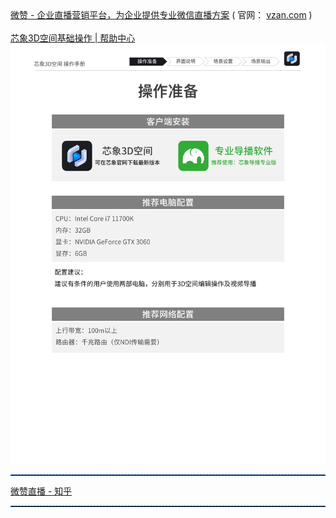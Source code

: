 <div><a href="https://www.vzan.com/">微赞 - 企业直播营销平台，为企业提供专业微信直播方案</a> ( 官网： <a href="https://www.vzan.com/">vzan.com</a>  )
<br><br>
<a href="https://www.sinsam.com/sm/help/?TypeName=%E5%9F%BA%E7%A1%80%E6%93%8D%E4%BD%9C&TabId=1&ArticleID=1090">芯象3D空间基础操作 | 帮助中心</a>
<br>
<img src="https://github.com/inchoong/go/blob/master/vzan/%E8%8A%AF%E8%B1%A1%E7%94%B5%E8%84%91%E6%8E%A8%E8%8D%90%E9%85%8D%E7%BD%AE2022.png?raw=true">
<br>
<hr style="height:1px;border:none;border-top:1px dashed #0066CC;">
<a href="https://www.zhihu.com/org/wei-zan-zhi-bo-25">微赞直播 - 知乎</a>
<hr style="height:1px;border:none;border-top:1px dashed #0066CC;">
 </div>
